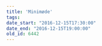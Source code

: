 ```yaml
---
title: 'Minimøde'
tags:
date_start: "2016-12-15T17:30:00"
date_end: "2016-12-15T19:00:00"
old_id: 6442
---
```

